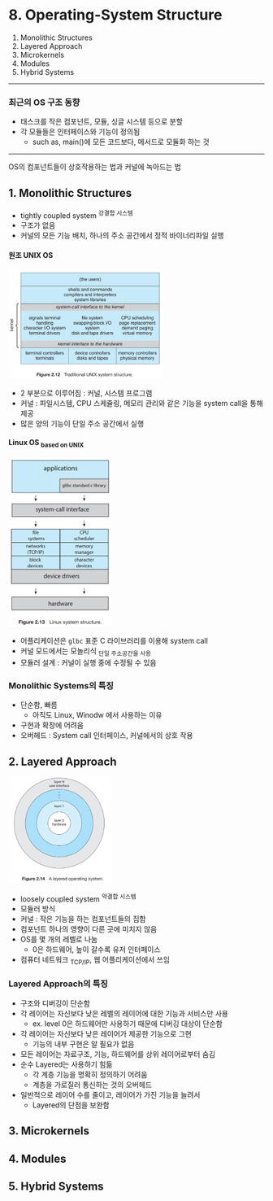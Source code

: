 # 8. Operating-System Structure

1. Monolithic Structures
2. Layered Approach
3. Microkernels
4. Modules
5. Hybrid Systems

---

### 최근의 OS 구조 동향

- 태스크를 작은 컴포넌트, 모듈, 싱글 시스템 등으로 분할
- 각 모듈들은 인터페이스와 기능이 정의됨
    - such as, main()에 모든 코드보다, 메서드로 모듈화 하는 것

--- 

OS의 컴포넌트들이 상호작용하는 법과 커널에 녹아드는 법

## 1. Monolithic Structures

- tightly coupled system <sup>강결합 시스템</sup>
- 구조가 없음
- 커널의 모든 기능 배치, 하나의 주소 공간에서 정적 바이너리파일 실행

#### 원조 UNIX OS

<img src="img.png"  width="60%"/>

- 2 부분으로 이루어짐 : 커널, 시스템 프로그램
- 커널 : 파일시스템, CPU 스케쥴링, 메모리 관리와 같은 기능을 system call을 통해 제공
- 많은 양의 기능이 단일 주소 공간에서 실행

#### Linux OS <sub>based on UNIX</sub>

<img src="img_1.png"  width="40%"/>

- 어플리케이션은 `glbc` 표준 C 라이브러리를 이용해 system call
- 커널 모드에서는 모놀리식 <sub>단일 주소공간을 사용</sub>
- 모듈러 설계 : 커널이 실행 중에 수정될 수 있음

### Monolithic Systems의 특징

- 단순함, 빠름
    - 아직도 Linux, Winodw 에서 사용하는 이유
- 구현과 확장에 어려움
- 오버헤드 : System call 인터페이스, 커널에서의 상호 작용

## 2. Layered Approach

<img src="img_2.png"  width="40%"/>

- loosely coupled system <sup>약결합 시스템</sup>
- 모듈러 방식
- 커널 : 작은 기능을 하는 컴포넌트들의 집합
- 컴포넌트 하나의 영향이 다른 곳에 미치지 않음
- OS를 몇 개의 레벨로 나눔
    - 0은 하드웨어, 높이 갈수록 유저 인터페이스
- 컴퓨터 네트워크 <sub>TCP/IP</sub>, 웹 어플리케이션에서 쓰임

### Layered Approach의 특징

- 구조와 디버깅이 단순함
- 각 레이어는 자신보다 낮은 레벨의 레이어에 대한 기능과 서비스만 사용
    - ex. level 0은 하드웨어만 사용하기 때문에 디버깅 대상이 단순함
- 각 레이어는 자신보다 낮은 레이어가 제공한 기능으로 그현
    - 기능의 내부 구현은 알 필요가 없음
- 모든 레이어는 자료구조, 기능, 하드웨어를 상위 레이어로부터 숨김
- 순수 Layered는 사용하기 힘듦
    - 각 계층 기능을 명확히 정의하기 어려움
    - 계층을 가로질러 통신하는 것의 오버헤드
- 일반적으로 레이어 수를 줄이고, 레이어가 가진 기능을 늘려서
    - Layered의 단점을 보완함

## 3. Microkernels

## 4. Modules

## 5. Hybrid Systems

